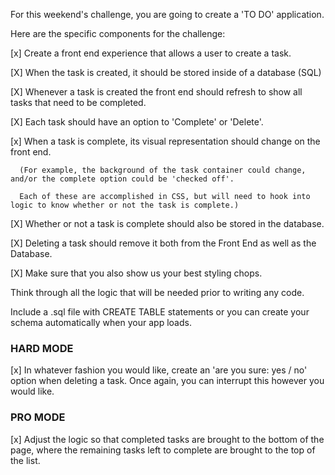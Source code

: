 For this weekend's challenge, you are going to create a 'TO DO' application.

Here are the specific components for the challenge:

[x] Create a front end experience that allows a user to create a task.

[X] When the task is created, it should be stored inside of a database (SQL)

[X] Whenever a task is created the front end should refresh to show all tasks that need to be completed.

[X] Each task should have an option to 'Complete' or 'Delete'.

[x] When a task is complete, its visual representation should change on the front end.

      (For example, the background of the task container could change, and/or the complete option could be 'checked off'.
      
      Each of these are accomplished in CSS, but will need to hook into logic to know whether or not the task is complete.)

[X] Whether or not a task is complete should also be stored in the database.

[X] Deleting a task should remove it both from the Front End as well as the Database.

[X] Make sure that you also show us your best styling chops.

Think through all the logic that will be needed prior to writing any code.

Include a .sql file with CREATE TABLE statements or you can create your schema automatically when your app loads.

### HARD MODE ###

[x] In whatever fashion you would like, create an 'are you sure: yes / no' option when deleting a task.
Once again, you can interrupt this however you would like.

### PRO MODE ###

[x] Adjust the logic so that completed tasks are brought to the bottom of the page, where the remaining tasks left to complete are brought to the top of the list.
